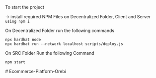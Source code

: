 To start the project 

-> install required NPM Files on Decentralized Folder, Client and Server ```using npm i```

On Decentralized Folder run the following commands
 ```shell
npx hardhat node
npx hardhat run --network localhost scripts/deploy.js
```

On SRC Folder Run the following Command
```shell
npm start
```


#   E c o m m e r c e - P l a t f o r m - O r e b i  
 